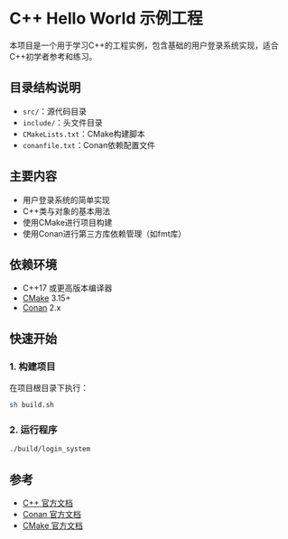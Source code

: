 # C++ Hello World 示例工程

本项目是一个用于学习C++的工程实例，包含基础的用户登录系统实现，适合C++初学者参考和练习。

## 目录结构说明
- `src/`：源代码目录
- `include/`：头文件目录
- `CMakeLists.txt`：CMake构建脚本
- `conanfile.txt`：Conan依赖配置文件

## 主要内容
- 用户登录系统的简单实现
- C++类与对象的基本用法
- 使用CMake进行项目构建
- 使用Conan进行第三方库依赖管理（如fmt库）

## 依赖环境
- C++17 或更高版本编译器
- [CMake](https://cmake.org/) 3.15+
- [Conan](https://conan.io/) 2.x

## 快速开始
 
### 1. 构建项目

在项目根目录下执行：

```sh
sh build.sh
```

### 2. 运行程序

```sh
./build/login_system
```

## 参考
- [C++ 官方文档](https://en.cppreference.com/w/)
- [Conan 官方文档](https://docs.conan.io/)
- [CMake 官方文档](https://cmake.org/cmake/help/latest/)

